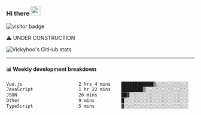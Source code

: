 ### Hi there <a href="https://www.gautamkrishnar.com/"><img src="https://media.giphy.com/media/hvRJCLFzcasrR4ia7z/giphy.gif" width="25px"></a>

![visitor badge](https://visitor-badge.glitch.me/badge?page_id=vickyhoo.vickyhoo&left_color=black&right_color=cornflowerblue)

⚠️ UNDER CONSTRUCTION

![Vickyhoo's GitHub stats](https://github-readme-stats.vercel.app/api?username=vickyhoo&theme=react&show_icons=true&count_private=true)

---

#### :bar_chart: Weekly development breakdown

<!--START_SECTION:waka-->

```txt
Vue.js                     2 hrs 4 mins    ████████████▒░░░░░░░░░░░░   49.83 %
JavaScript                 1 hr 22 mins    ████████▒░░░░░░░░░░░░░░░░   32.90 %
JSON                       26 mins         ██▓░░░░░░░░░░░░░░░░░░░░░░   10.69 %
Other                      9 mins          █░░░░░░░░░░░░░░░░░░░░░░░░   03.75 %
TypeScript                 5 mins          ▓░░░░░░░░░░░░░░░░░░░░░░░░   02.29 %
```

<!--END_SECTION:waka-->


<!--
**vickyhoo/vickyhoo** is a ✨ _special_ ✨ repository because its `README.md` (this file) appears on your GitHub profile.

Here are some ideas to get you started:

- 🔭 I’m currently working on ...
- 🌱 I’m currently learning ...
- 👯 I’m looking to collaborate on ...
- 🤔 I’m looking for help with ...
- 💬 Ask me about ...
- 📫 How to reach me: ...
- 😄 Pronouns: ...
- ⚡ Fun fact: ...
-->
